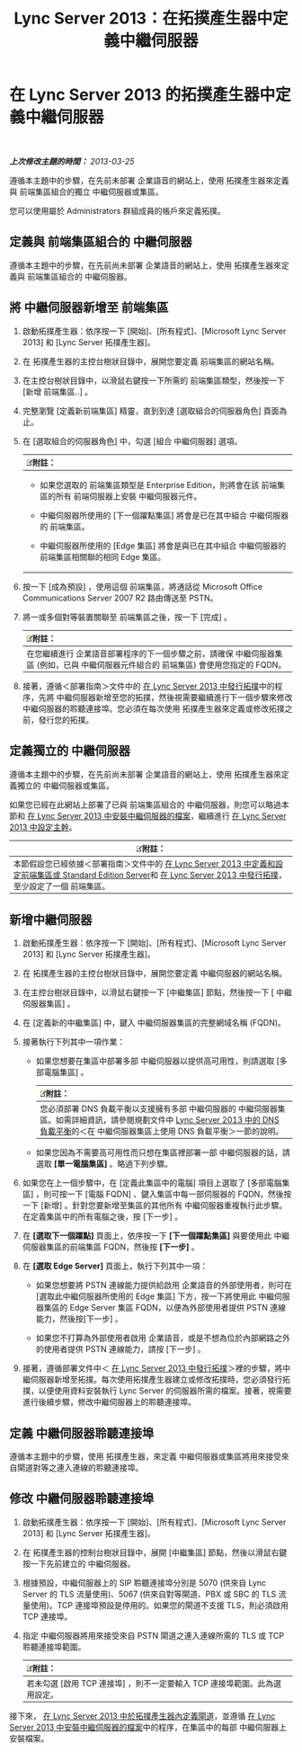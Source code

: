 ﻿---
title: Lync Server 2013：在拓撲產生器中定義中繼伺服器
TOCTitle: 在拓撲產生器中定義中繼伺服器
ms:assetid: 59d8f5ba-5064-4ea5-b4bf-2b9736e0fedd
ms:mtpsurl: https://technet.microsoft.com/zh-tw/library/Gg398391(v=OCS.15)
ms:contentKeyID: 49291010
ms.date: 08/10/2015
mtps_version: v=OCS.15
ms.translationtype: HT
---

# 在 Lync Server 2013 的拓撲產生器中定義中繼伺服器

 

_**上次修改主題的時間：** 2013-03-25_

遵循本主題中的步驟，在先前未部署 企業語音的網站上，使用 拓撲產生器來定義與 前端集區組合的獨立 中繼伺服器或集區。

您可以使用屬於 Administrators 群組成員的帳戶來定義拓撲。

## 定義與 前端集區組合的 中繼伺服器

遵循本主題中的步驟，在先前尚未部署 企業語音的網站上，使用 拓撲產生器來定義與 前端集區組合的 中繼伺服器。

## 將 中繼伺服器新增至 前端集區

1.  啟動拓撲產生器：依序按一下 \[開始\]、\[所有程式\]、\[Microsoft Lync Server 2013\] 和 \[Lync Server 拓撲產生器\]。

2.  在 拓撲產生器的主控台樹狀目錄中，展開您要定義 前端集區的網站名稱。

3.  在主控台樹狀目錄中，以滑鼠右鍵按一下所需的 前端集區類型，然後按一下 \[新增 前端集區..\] 。

4.  完整瀏覽 \[定義新前端集區\] 精靈，直到到達 \[選取組合的伺服器角色\] 頁面為止。

5.  在 \[選取組合的伺服器角色\] 中，勾選 \[組合 中繼伺服器\] 選項。
    
    <table>
    <colgroup>
    <col style="width: 100%" />
    </colgroup>
    <thead>
    <tr class="header">
    <th><img src="images/Gg398811.note(OCS.15).gif" title="note" alt="note" />附註：</th>
    </tr>
    </thead>
    <tbody>
    <tr class="odd">
    <td><ul>
    <li><p>如果您選取的 前端集區類型是 Enterprise Edition，則將會在該 前端集區的所有 前端伺服器上安裝 中繼伺服器元件。</p></li>
    <li><p>中繼伺服器所使用的 [下一個躍點集區] 將會是已在其中組合 中繼伺服器的 前端集區。</p></li>
    <li><p>中繼伺服器所使用的 [Edge 集區] 將會是與已在其中組合 中繼伺服器的 前端集區相關聯的相同 Edge 集區。</p></li>
    </ul></td>
    </tr>
    </tbody>
    </table>


6.  按一下 \[成為預設\] ，使用這個 前端集區，將通話從 Microsoft Office Communications Server 2007 R2 路由傳送至 PSTN。

7.  將一或多個對等裝置關聯至 前端集區之後，按一下 \[完成\] 。
    
    <table>
    <thead>
    <tr class="header">
    <th><img src="images/Gg398811.note(OCS.15).gif" title="note" alt="note" />附註：</th>
    </tr>
    </thead>
    <tbody>
    <tr class="odd">
    <td>在您繼續進行 企業語音部署程序的下一個步驟之前，請確保 中繼伺服器集區 (例如，已與 中繼伺服器元件組合的 前端集區) 會使用您指定的 FQDN。</td>
    </tr>
    </tbody>
    </table>


8.  接著，遵循＜部署指南＞文件中的 [在 Lync Server 2013 中發行拓撲](lync-server-2013-publish-the-topology.md)中的程序，先將 中繼伺服器新增至您的拓撲，然後視需要繼續進行下一個步驟來修改 中繼伺服器的聆聽連接埠。您必須在每次使用 拓撲產生器來定義或修改拓撲之前，發行您的拓撲。

## 定義獨立的 中繼伺服器

遵循本主題中的步驟，在先前尚未部署 企業語音的網站上，使用 拓撲產生器來定義獨立的 中繼伺服器或集區。

如果您已經在此網站上部署了已與 前端集區組合的 中繼伺服器，則您可以略過本節和 [在 Lync Server 2013 中安裝中繼伺服器的檔案](lync-server-2013-install-the-files-for-mediation-server.md)，繼續進行 [在 Lync Server 2013 中設定主幹](lync-server-2013-configuring-trunks.md)。

<table>
<thead>
<tr class="header">
<th><img src="images/Gg398811.note(OCS.15).gif" title="note" alt="note" />附註：</th>
</tr>
</thead>
<tbody>
<tr class="odd">
<td>本節假設您已經依據＜部署指南＞文件中的 <a href="lync-server-2013-define-and-configure-a-front-end-pool-or-standard-edition-server.md">在 Lync Server 2013 中定義和設定前端集區或 Standard Edition Server</a>和 <a href="lync-server-2013-publish-the-topology.md">在 Lync Server 2013 中發行拓撲</a>，至少設定了一個 前端集區。</td>
</tr>
</tbody>
</table>


## 新增中繼伺服器

1.  啟動拓撲產生器：依序按一下 \[開始\]、\[所有程式\]、\[Microsoft Lync Server 2013\] 和 \[Lync Server 拓撲產生器\]。

2.  在 拓撲產生器的主控台樹狀目錄中，展開您要定義 中繼伺服器的網站名稱。

3.  在主控台樹狀目錄中，以滑鼠右鍵按一下 \[中繼集區\] 節點，然後按一下 \[ 中繼伺服器集區\] 。

4.  在 \[定義新的中繼集區\] 中，鍵入 中繼伺服器集區的完整網域名稱 (FQDN)。

5.  接著執行下列其中一項作業：
    
      - 如果您想要在集區中部署多部 中繼伺服器以提供高可用性，則請選取 \[多部電腦集區\] 。
        
        <table>
        <thead>
        <tr class="header">
        <th><img src="images/Gg398811.note(OCS.15).gif" title="note" alt="note" />附註：</th>
        </tr>
        </thead>
        <tbody>
        <tr class="odd">
        <td>您必須部署 DNS 負載平衡以支援擁有多部 中繼伺服器的 中繼伺服器集區。如需詳細資訊，請參閱規劃文件中 <a href="lync-server-2013-dns-load-balancing.md">Lync Server 2013 中的 DNS 負載平衡</a>的＜在 中繼伺服器集區上使用 DNS 負載平衡＞一節的說明。</td>
        </tr>
        </tbody>
        </table>
    
      - 如果您因為不需要高可用性而只想在集區裡部署一部 中繼伺服器的話，請選取 **\[單一電腦集區\]** 。略過下列步驟。

6.  如果您在上一個步驟中，在 \[定義此集區中的電腦\] 項目上選取了 \[多部電腦集區\] ，則可按一下 \[電腦 FQDN\] 、鍵入集區中每一部伺服器的 FQDN，然後按一下 \[新增\] 。針對您要新增至集區的其他所有 中繼伺服器重複執行此步驟。在定義集區中的所有電腦之後，按 \[下一步\] 。

7.  在 **\[選取下一個躍點\]** 頁面上，依序按一下 **\[下一個躍點集區\]** 與要使用此 中繼伺服器集區的前端集區 FQDN，然後按 **\[下一步\]** 。

8.  在 **\[選取 Edge Server\]** 頁面上，執行下列其中一項：
    
      - 如果您想要將 PSTN 連線能力提供給啟用 企業語音的外部使用者，則可在 \[選取此中繼伺服器所使用的 Edge 集區\] 下方，按一下將使用此 中繼伺服器集區的 Edge Server 集區 FQDN，以便為外部使用者提供 PSTN 連線能力，然後按\[下一步\] 。
    
      - 如果您不打算為外部使用者啟用 企業語音，或是不想為位於內部網路之外的使用者提供 PSTN 連線能力，請按 \[下一步\] 。

9.  接著，遵循部署文件中＜ [在 Lync Server 2013 中發行拓撲](lync-server-2013-publish-the-topology.md)＞裡的步驟，將中繼伺服器新增至拓撲。每次使用拓撲產生器建立或修改拓撲時，您必須發行拓撲，以便使用資料安裝執行 Lync Server 的伺服器所需的檔案。接著，視需要進行後續步驟，修改中繼伺服器上的聆聽連接埠。

## 定義 中繼伺服器聆聽連接埠

遵循本主題中的步驟，使用 拓撲產生器，來定義 中繼伺服器或集區將用來接受來自閘道對等之連入連線的聆聽連接埠。

## 修改 中繼伺服器聆聽連接埠

1.  啟動拓撲產生器：依序按一下 \[開始\]、\[所有程式\]、\[Microsoft Lync Server 2013\] 和 \[Lync Server 拓撲產生器\]。

2.  在 拓撲產生器的控制台樹狀目錄中，展開 \[中繼集區\] 節點，然後以滑鼠右鍵按一下先前建立的 中繼伺服器。

3.  根據預設，中繼伺服器上的 SIP 聆聽連接埠分別是 5070 (供來自 Lync Server 的 TLS 流量使用)、5067 (供來自對等閘道、PBX 或 SBC 的 TLS 流量使用)。TCP 連接埠預設是停用的。如果您的閘道不支援 TLS，則必須啟用 TCP 連接埠。

4.  指定 中繼伺服器將用來接受來自 PSTN 閘道之連入連線所需的 TLS 或 TCP 聆聽連接埠範圍。
    
    <table>
    <thead>
    <tr class="header">
    <th><img src="images/Gg398811.note(OCS.15).gif" title="note" alt="note" />附註：</th>
    </tr>
    </thead>
    <tbody>
    <tr class="odd">
    <td>若未勾選 [啟用 TCP 連接埠] ，則不一定要輸入 TCP 連接埠範圍。此為選用設定。</td>
    </tr>
    </tbody>
    </table>


接下來， [在 Lync Server 2013 中於拓撲產生器內定義閘道](lync-server-2013-define-a-gateway-in-topology-builder.md)，並遵循 [在 Lync Server 2013 中安裝中繼伺服器的檔案](lync-server-2013-install-the-files-for-mediation-server.md)中的程序，在集區中的每部 中繼伺服器上安裝檔案。

